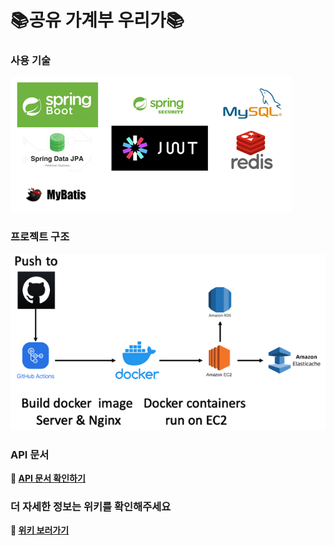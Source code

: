# 📚공유 가계부 우리가📚

### 사용 기술

![img.png](img.png)

### 프로젝트 구조

![img_1.png](img_1.png)

### API 문서

**📄 [API 문서 확인하기](http://ec2-15-164-216-11.ap-northeast-2.compute.amazonaws.com/swagger-ui/index.html)**

### 더 자세한 정보는 위키를 확인해주세요

**📄 [위키 보러가기](https://github.com/Uliga/Uliga_Backend/wiki)**